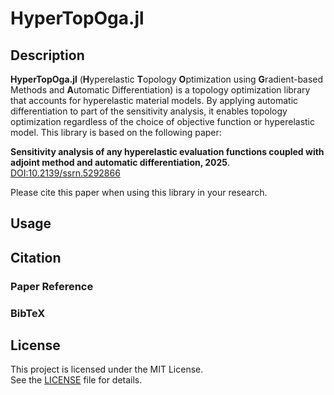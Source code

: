 # HyperTopOga.jl
## Description
**HyperTopOga.jl** (**H**yperelastic **T**opology **O**ptimization using **G**radient-based Methods and **A**utomatic Differentiation) is a topology optimization library that accounts for hyperelastic material models. By applying automatic differentiation to part of the sensitivity analysis, it enables topology optimization regardless of the choice of objective function or hyperelastic model.
This library is based on the following paper:

**Sensitivity analysis of any hyperelastic evaluation functions coupled with adjoint method and automatic differentiation, 2025**.  
[DOI:10.2139/ssrn.5292866](10.2139/ssrn.5292866)

Please cite this paper when using this library in your research.

## Usage

## Citation
### Paper Reference
### BibTeX

## License
This project is licensed under the MIT License.  
See the [LICENSE](./LICENSE) file for details.
